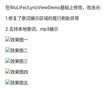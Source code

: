 在WuLiFei/LyricViewDemo基础上修改，改进点:

1.修复了歌词展示区域的尾行刷新异常

2.支持本地歌词、mp3展示



![效果图一](http://bmob-cdn-1791.b0.upaiyun.com/2016/08/22/6fbc14ca40e9abaa8043a44f39df138b.gif)

![效果图二](http://bmob-cdn-1791.b0.upaiyun.com/2016/08/22/6549b64d40a4c3258032f5b42da0ffc5.gif)

![效果图三](http://bmob-cdn-1791.b0.upaiyun.com/2016/08/22/06646efb40f443ed800951e7b82ce987.gif)

![效果图四](http://bmob-cdn-1791.b0.upaiyun.com/2016/08/22/c00508a440cc460f801fb6c0f5ff4389.gif)

![效果图五](http://bmob-cdn-1791.b0.upaiyun.com/2016/08/22/a92e7694404e9df08062f5b500400ccc.gif)
